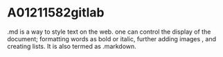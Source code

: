 # A01211582gitlab
.md is a way to style text on the web. one can control the display of the document; formatting words as bold or italic,
further adding images , and creating lists. It is also termed as .markdown.
